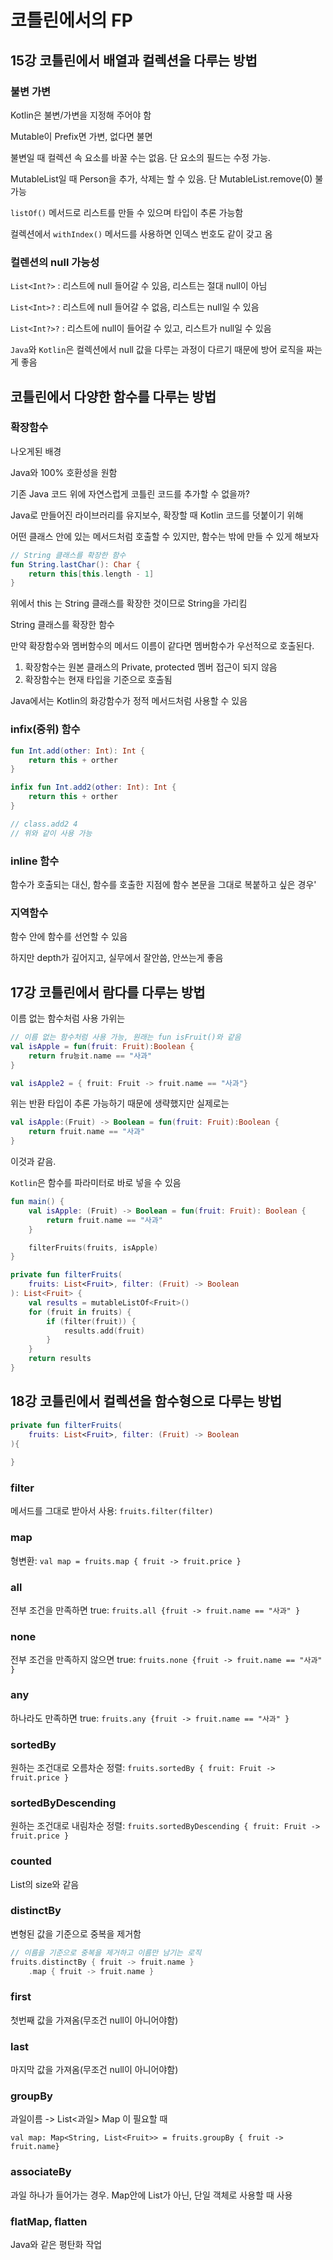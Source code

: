 # 코틀린에서의 FP

## 15강 코틀린에서 배열과 컬렉션을 다루는 방법

### 불변 가변

Kotlin은 불변/가변을 지정해 주어야 함

Mutable이 Prefix면 가변, 없다면 불면

불변일 때 컬렉션 속 요소를 바꿀 수는 없음. 단 요소의 필드는 수정 가능. 

MutableList<Person>일 때 Person을 추가, 삭제는 할 수 있음. 단 MutableList<Person>.remove(0) 불가능

`listOf()` 메서드로 리스트를 만들 수 있으며 타입이 추론 가능함

컬렉션에서 `withIndex()` 메서드를 사용하면 인덱스 번호도 같이 갖고 옴

### 컬렌션의 null 가능성

`List<Int?>` : 리스트에 null 들어갈 수 있음, 리스트는 절대 null이 아님

`List<Int>?` : 리스트에 null 들어갈 수 없음, 리스트는 null일 수 있음

`List<Int?>?` : 리스트에 null이 들어갈 수 있고, 리스트가 null일 수 있음

`Java`와 `Kotlin`은 컬렉션에서 null 값을 다루는 과정이 다르기 때문에 방어 로직을 짜는게 좋음

## 코틀린에서 다양한 함수를 다루는 방법

### 확장함수

나오게된 배경

Java와 100% 호환성을 원함

기존 Java 코드 위에 자연스럽게 코틀린 코드를 추가할 수 없을까? 

Java로 만들어진 라이브러리를 유지보수, 확장할 때 Kotlin 코드를 덧붙이기 위해

어떤 클래스 안에 있는 메서드처럼 호출할 수 있지만, 함수는 밖에 만들 수 있게 해보자

```kotlin
// String 클래스를 확장한 함수
fun String.lastChar(): Char {
    return this[this.length - 1]
}
```
위에서 this 는 String 클래스를 확장한 것이므로 String을 가리킴

String 클래스를 확장한 함수

만약 확장함수와 멤버함수의 메서드 이름이 같다면 멤버함수가 우선적으로 호출된다.

1. 확장함수는 원본 클래스의 Private, protected 멤버 접근이 되지 않음
2. 확장함수는 현재 타입을 기준으로 호출됨

Java에서는 Kotlin의 화강함수가 정적 메서드처럼 사용할 수 있음

### infix(중위) 함수

```kotlin
fun Int.add(other: Int): Int {
    return this + orther
}

infix fun Int.add2(other: Int): Int {
    return this + orther
}

// class.add2 4 
// 위와 같이 사용 가능

```
### inline 함수
함수가 호출되는 대신, 함수를 호출한 지점에 함수 본문을 그대로 복붙하고 싶은 경우'

### 지역함수

함수 안에 함수를 선언할 수 있음

하지만 depth가 깊어지고, 실무에서 잘안씀,  안쓰는게 좋음

## 17강 코틀린에서 람다를 다루는 방법

이름 없는 함수처럼 사용 가위는 

```kotlin
// 이름 없는 함수처럼 사용 가능, 원래는 fun isFruit()와 같음
val isApple = fun(fruit: Fruit):Boolean {
    return fru능it.name == "사과"
}

val isApple2 = { fruit: Fruit -> fruit.name == "사과"}
```

위는 반환 타입이 추론 가능하기 때문에 생략했지만 실제로는 
```kotlin
val isApple:(Fruit) -> Boolean = fun(fruit: Fruit):Boolean {
    return fruit.name == "사과"
}
```

이것과 같음. 

`Kotlin`은 함수를 파라미터로 바로 넣을 수 있음 

```kotlin
fun main() {
    val isApple: (Fruit) -> Boolean = fun(fruit: Fruit): Boolean {
        return fruit.name == "사과"
    }

    filterFruits(fruits, isApple)
}

private fun filterFruits(
    fruits: List<Fruit>, filter: (Fruit) -> Boolean
): List<Fruit> {
    val results = mutableListOf<Fruit>()
    for (fruit in fruits) {
        if (filter(fruit)) {
            results.add(fruit)
        }
    }
    return results
}
```

## 18강 코틀린에서 컬렉션을 함수형으로 다루는 방법

```kotlin
private fun filterFruits(
    fruits: List<Fruit>, filter: (Fruit) -> Boolean
){
    
}
```
### filter
메서드를 그대로 받아서 사용: `fruits.filter(filter)`

### map
형변환: `val map = fruits.map { fruit -> fruit.price }`

### all
전부 조건을 만족하면 true: `fruits.all {fruit -> fruit.name == "사과" }`

### none
전부 조건을 만족하지 않으면 true: `fruits.none {fruit -> fruit.name == "사과" }`

### any
하나라도 만족하면 true: `fruits.any {fruit -> fruit.name == "사과" }`

### sortedBy
원하는 조건대로 오름차순 정렬: `fruits.sortedBy { fruit: Fruit -> fruit.price }`

### sortedByDescending
원하는 조건대로 내림차순 정렬: `fruits.sortedByDescending { fruit: Fruit -> fruit.price }`

### counted
List의 size와 같음

### distinctBy
변형된 값을 기준으로 중복을 제거함

```kotlin
// 이름을 기준으로 중복을 제거하고 이름만 남기는 로직
fruits.distinctBy { fruit -> fruit.name }
    .map { fruit -> fruit.name }
```

### first
첫번째 값을 가져옴(무조건 null이 아니어야함)

### last
마지막 값을 가져옴(무조건 null이 아니어야함)

### groupBy

과일이름 -> List<과일>
Map 이 필요할 때

`val map: Map<String, List<Fruit>> = fruits.groupBy { fruit -> fruit.name}`

### associateBy
과일 하나가 들어가는 경우. Map안에 List가 아닌, 단일 객체로 사용할 때 사용

### flatMap, flatten
Java와 같은 평탄화 작업